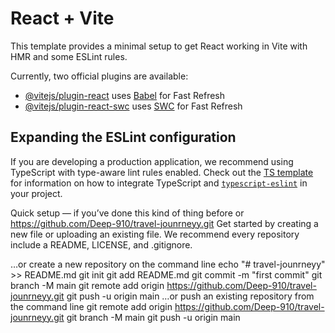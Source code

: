 # React + Vite

This template provides a minimal setup to get React working in Vite with HMR and some ESLint rules.

Currently, two official plugins are available:

- [@vitejs/plugin-react](https://github.com/vitejs/vite-plugin-react/blob/main/packages/plugin-react) uses [Babel](https://babeljs.io/) for Fast Refresh
- [@vitejs/plugin-react-swc](https://github.com/vitejs/vite-plugin-react/blob/main/packages/plugin-react-swc) uses [SWC](https://swc.rs/) for Fast Refresh

## Expanding the ESLint configuration

If you are developing a production application, we recommend using TypeScript with type-aware lint rules enabled. Check out the [TS template](https://github.com/vitejs/vite/tree/main/packages/create-vite/template-react-ts) for information on how to integrate TypeScript and [`typescript-eslint`](https://typescript-eslint.io) in your project.

Quick setup — if you’ve done this kind of thing before
or
https://github.com/Deep-910/travel-jounrneyy.git
Get started by creating a new file or uploading an existing file. We recommend every repository include a README, LICENSE, and .gitignore.

…or create a new repository on the command line
echo "# travel-jounrneyy" >> README.md
git init
git add README.md
git commit -m "first commit"
git branch -M main
git remote add origin https://github.com/Deep-910/travel-jounrneyy.git
git push -u origin main
…or push an existing repository from the command line
git remote add origin https://github.com/Deep-910/travel-jounrneyy.git
git branch -M main
git push -u origin main
